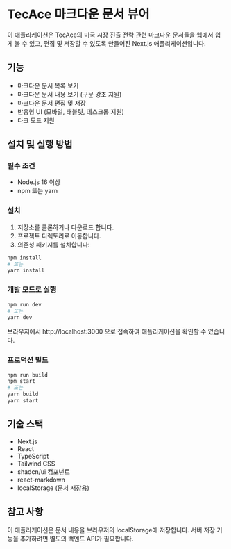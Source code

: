 # TecAce 마크다운 문서 뷰어

이 애플리케이션은 TecAce의 미국 시장 진출 전략 관련 마크다운 문서들을 웹에서 쉽게 볼 수 있고, 편집 및 저장할 수 있도록 만들어진 Next.js 애플리케이션입니다.

## 기능

- 마크다운 문서 목록 보기
- 마크다운 문서 내용 보기 (구문 강조 지원)
- 마크다운 문서 편집 및 저장
- 반응형 UI (모바일, 태블릿, 데스크톱 지원)
- 다크 모드 지원

## 설치 및 실행 방법

### 필수 조건

- Node.js 16 이상
- npm 또는 yarn

### 설치

1. 저장소를 클론하거나 다운로드 합니다.
2. 프로젝트 디렉토리로 이동합니다.
3. 의존성 패키지를 설치합니다:

```bash
npm install
# 또는
yarn install
```

### 개발 모드로 실행

```bash
npm run dev
# 또는
yarn dev
```

브라우저에서 http://localhost:3000 으로 접속하여 애플리케이션을 확인할 수 있습니다.

### 프로덕션 빌드

```bash
npm run build
npm start
# 또는
yarn build
yarn start
```

## 기술 스택

- Next.js
- React
- TypeScript
- Tailwind CSS
- shadcn/ui 컴포넌트
- react-markdown
- localStorage (문서 저장용)

## 참고 사항

이 애플리케이션은 문서 내용을 브라우저의 localStorage에 저장합니다. 서버 저장 기능을 추가하려면 별도의 백엔드 API가 필요합니다. 